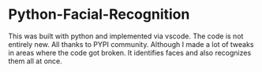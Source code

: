 # Python-Facial-Recognition
This was built with python and implemented via vscode. The code is not entirely new. All thanks to PYPI community. Although I made a lot of tweaks in areas where the code got broken. It identifies faces and also recognizes them all at once.
